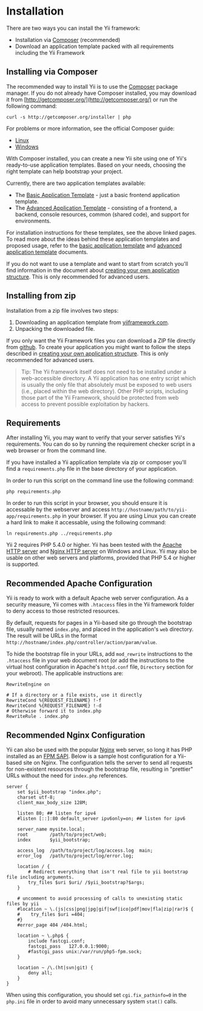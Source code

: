 Installation
============

There are two ways you can install the Yii framework:

* Installation via [Composer](http://getcomposer.org/) (recommended)
* Download an application template packed with all requirements including the Yii Framework


Installing via Composer
-----------------------

The recommended way to install Yii is to use the [Composer](http://getcomposer.org/) package manager. If you do not already
have Composer installed, you may download it from [http://getcomposer.org/](http://getcomposer.org/) or run the following command:

```
curl -s http://getcomposer.org/installer | php
```

For problems or more information, see the official Composer guide:

* [Linux](http://getcomposer.org/doc/00-intro.md#installation-nix)
* [Windows](http://getcomposer.org/doc/00-intro.md#installation-windows)

With Composer installed, you can create a new Yii site using one of Yii's ready-to-use application templates.
Based on your needs, choosing the right template can help bootstrap your project.

Currently, there are two application templates available:

- The [Basic Application Template](https://github.com/yiisoft/yii2-app-basic) - just a basic frontend application template.
- The [Advanced Application Template](https://github.com/yiisoft/yii2-app-advanced) - consisting of a  frontend, a backend,
  console resources, common (shared code), and support for environments.

For installation instructions for these templates, see the above linked pages.
To read more about the ideas behind these application templates and proposed usage,
refer to the [basic application template](apps-basic.md) and [advanced application template](apps-advanced.md) documents.

If you do not want to use a template and want to start from scratch you'll find information in the document about
[creating your own application structure](apps-own.md). This is only recommended for advanced users.


Installing from zip
-------------------

Installation from a zip file involves two steps:

   1. Downloading an application template from [yiiframework.com](http://www.yiiframework.com/download/).
   2. Unpacking the downloaded file.

If you only want the Yii Framework files you can download a ZIP file directly from [github](https://github.com/yiisoft/yii2-framework/releases).
To create your application you might want to follow the steps described in [creating your own application structure](apps-own.md).
This is only recommended for advanced users.

> Tip: The Yii framework itself does not need to be installed under a web-accessible directory.
A Yii application has one entry script which is usually the only file that absolutely must be
exposed to web users (i.e., placed within the web directory). Other PHP scripts, including those
part of the Yii Framework, should be protected from web access to prevent possible exploitation by hackers.


Requirements
------------

After installing Yii, you may want to verify that your server satisfies
Yii's requirements. You can do so by running the requirement checker
script in a web browser or from the command line.

If you have installed a Yii application template via zip or composer you'll find a `requirements.php` file in the
base directory of your application.

In order to run this script on the command line use the following command:

```
php requirements.php
```

In order to run this script in your browser, you should ensure it is accessable by the webserver and
access `http://hostname/path/to/yii-app/requirements.php` in your browser.
If you are using Linux you can create a hard link to make it accessable, using the following command:

```
ln requirements.php ../requirements.php
```

Yii 2 requires PHP 5.4.0 or higher. Yii has been tested with the [Apache HTTP server](http://httpd.apache.org/) and
[Nginx HTTP server](http://nginx.org/) on Windows and Linux.
Yii may also be usable on other web servers and platforms, provided that PHP 5.4 or higher is supported.


Recommended Apache Configuration
--------------------------------

Yii is ready to work with a default Apache web server configuration. As a security measure, Yii comes with `.htaccess`
files in the Yii framework folder to deny access to those restricted resources.

By default, requests for pages in a Yii-based site go through the bootstrap file, usually named `index.php`, and placed
in the application's `web` directory. The result will be URLs in the format `http://hostname/index.php/controller/action/param/value`.

To hide the bootstrap file in your URLs, add `mod_rewrite` instructions to the `.htaccess` file in your web document root
(or add the instructions to the virtual host configuration in Apache's `httpd.conf` file, `Directory` section for your webroot).
The applicable instructions are:

~~~
RewriteEngine on

# If a directory or a file exists, use it directly
RewriteCond %{REQUEST_FILENAME} !-f
RewriteCond %{REQUEST_FILENAME} !-d
# Otherwise forward it to index.php
RewriteRule . index.php
~~~


Recommended Nginx Configuration
-------------------------------

Yii can also be used with the popular [Nginx](http://wiki.nginx.org/) web server, so long it has PHP installed as
an [FPM SAPI](http://php.net/install.fpm). Below is a sample host configuration for a Yii-based site on Nginx.
The configuration tells the server to send all requests for non-existent resources through the bootstrap file,
resulting in "prettier" URLs without the need for `index.php` references.

~~~
server {
    set $yii_bootstrap "index.php";
    charset utf-8;
    client_max_body_size 128M;

    listen 80; ## listen for ipv4
    #listen [::]:80 default_server ipv6only=on; ## listen for ipv6

    server_name mysite.local;
    root        /path/to/project/web;
    index       $yii_bootstrap;

    access_log  /path/to/project/log/access.log  main;
    error_log   /path/to/project/log/error.log;

    location / {
        # Redirect everything that isn't real file to yii bootstrap file including arguments.
        try_files $uri $uri/ /$yii_bootstrap?$args;
    }

    # uncomment to avoid processing of calls to unexisting static files by yii
    #location ~ \.(js|css|png|jpg|gif|swf|ico|pdf|mov|fla|zip|rar)$ {
    #    try_files $uri =404;
    #}
    #error_page 404 /404.html;

    location ~ \.php$ {
        include fastcgi.conf;
        fastcgi_pass   127.0.0.1:9000;
        #fastcgi_pass unix:/var/run/php5-fpm.sock;
    }

    location ~ /\.(ht|svn|git) {
        deny all;
    }
}
~~~

When using this configuration, you should set `cgi.fix_pathinfo=0` in the `php.ini` file in order to avoid many unnecessary system `stat()` calls.
